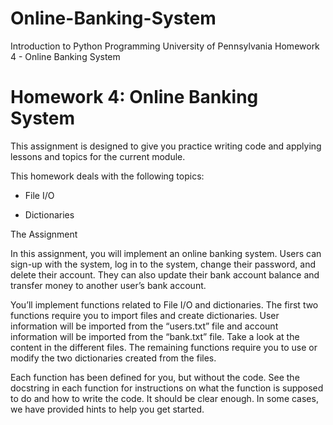 # Online-Banking-System
Introduction to Python Programming University of Pennsylvania Homework 4 - Online Banking System


# Homework 4: Online Banking System
This assignment is designed to give you practice writing code and applying lessons and topics for the current module.

This homework deals with the following topics:

- File I/O

- Dictionaries

The Assignment

In this assignment, you will implement an online banking system.  Users can sign-up with the system, log in to the system, change their password, and delete their account.  They can also update their bank account balance and transfer money to another user’s bank account.

You’ll implement functions related to File I/O and dictionaries.  The first two functions require you to import files and create dictionaries.  User information will be imported from the “users.txt” file and account information will be imported from the “bank.txt” file.  Take a look at the content in the different files.  The remaining functions require you to use or modify the two dictionaries created from the files.  

Each function has been defined for you, but without the code. See the docstring in each function for instructions on what the function is supposed to do and how to write the code. It should be clear enough.  In some cases, we have provided hints to help you get started.
